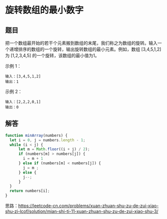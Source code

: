 # 旋转数组的最小数字

## 题目
把一个数组最开始的若干个元素搬到数组的末尾，我们称之为数组的旋转。输入一个递增排序的数组的一个旋转，输出旋转数组的最小元素。例如，数组 [3,4,5,1,2] 为 [1,2,3,4,5] 的一个旋转，该数组的最小值为1。  


示例 1：
```
输入：[3,4,5,1,2]
输出：1
```
示例 2：
```
输入：[2,2,2,0,1]
输出：0
```

## 解答
```js
function minArray(numbers) {
  let i = 0, j = numbers.length - 1;
  while (i < j) {
      let m = Math.floor((i + j) / 2);
      if (numbers[m] > numbers[j]) {
        i = m + 1
      } else if (numbers[m] < numbers[j]) {
        j = m ;
      } else {
        j--;
      }
  }
  return numbers[i];
}
```

思路：https://leetcode-cn.com/problems/xuan-zhuan-shu-zu-de-zui-xiao-shu-zi-lcof/solution/mian-shi-ti-11-xuan-zhuan-shu-zu-de-zui-xiao-shu-3/